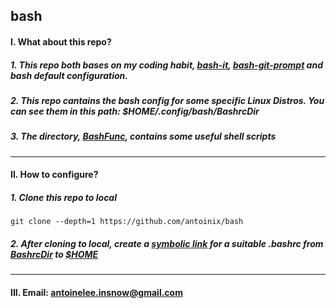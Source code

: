 ## bash

#### I. What about this repo?
##### 1. This repo both bases on my coding habit, <u>_bash-it_</u>, _<u>bash-git-prompt</u>_ and bash default configuration.
##### 2. This repo cantains the bash config for some specific Linux Distros. You can see them in this path: $HOME/.config/bash/BashrcDir
##### 3. The directory, _<u>BashFunc</u>_, contains some useful shell scripts
---
#### II. How to configure?
##### 1. Clone this repo to local
```
git clone --depth=1 https://github.com/antoinix/bash
```
##### 2. After cloning to local, create a <u>_symbolic link_</u> for a suitable .bashrc from <u>BashrcDir</u> to _<u>$HOME_</u>
---
#### III. Email: antoinelee.insnow@gmail.com
